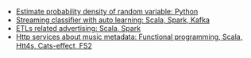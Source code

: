 - [Estimate probability density of random variable: Python](https://gitlab.com/gilcu2/kernel_density)
- [Streaming classifier with auto learning: Scala, Spark, Kafka](https://gitlab.com/gilcu2/streaming_classifier)
- [ETLs related advertising: Scala, Spark](https://gitlab.com/gilcu2/advertizing_spark)
- [Http services about music metadata: Functional programming, Scala, Htt4s, Cats-eﬀect, FS2](https://github.com/gilcu2/music_metadata)
